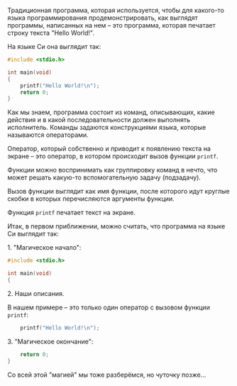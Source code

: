 Традиционная программа, которая используется, чтобы для какого-то языка программирования продемонстрировать, как выглядят программы, написанных на нем – это программа, которая печатает строку текста "Hello World!".

На языке Си она выглядит так:

```c
#include <stdio.h>

int main(void)
{
    printf("Hello World!\n");
    return 0;
}
```

Как мы знаем, программа состоит из команд, описывающих, какие действия и в какой последовательности должен выполнять исполнитель. Команды задаются конструкциями языка, которые называются операторами.

Оператор, который собственно и приводит к появлению текста на экране – это оператор, в котором происходит вызов функции `printf`.

Функции можно воспринимать как группировку команд в нечто, что может решать какую-то вспомогательную задачу (подзадачу).

Вызов функции выглядит как имя функции, после которого идут круглые скобки в которых перечисляются аргументы функции.

Функция `printf` печатает текст на экране.

Итак, в первом приближении, можно считать, что программа на языке Си выглядит так:

1\. "Магическое начало":

```c
#include <stdio.h>

int main(void)
{
```

2\. Наши описания.

В нашем примере – это только один оператор с вызовом функции `printf`:

```c
    printf("Hello World!\n");
```

3\. "Магическое окончание":

```c
    return 0;
}
```

Со всей этой "магией" мы тоже разберёмся, но чуточку позже...
